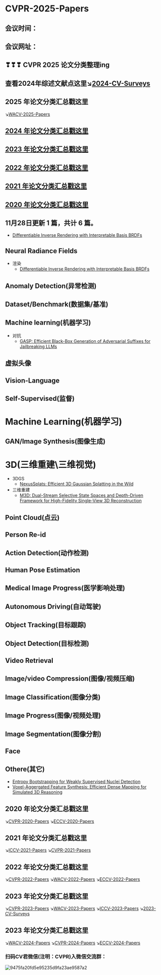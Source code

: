 # CVPR-2025-Papers
## 会议时间：
## 会议网址：
## ❣❣❣ CVPR 2025 论文分类整理ing


## 查看2024年综述文献点这里↘️[2024-CV-Surveys](https://github.com/52CV/CV-Surveys)

## 2025 年论文分类汇总戳这里
↘️[WACV-2025-Papers](https://github.com/52CV/WACV-2025-Papers)

## [2024 年论文分类汇总戳这里](#00000)
## [2023 年论文分类汇总戳这里](#0000)
## [2022 年论文分类汇总戳这里](#000)
## [2021 年论文分类汇总戳这里](#00)
## [2020 年论文分类汇总戳这里](#0)

## 11月28日更新 1 篇，共计 6 篇。
* [Differentiable Inverse Rendering with Interpretable Basis BRDFs](https://arxiv.org/abs/2411.17994)

## Neural Radiance Fields
* 渲染
  * [Differentiable Inverse Rendering with Interpretable Basis BRDFs](https://arxiv.org/abs/2411.17994)

## Anomaly Detection(异常检测)


## Dataset/Benchmark(数据集/基准)


## Machine learning(机器学习)
* 对抗
  * [GASP: Efficient Black-Box Generation of Adversarial Suffixes for Jailbreaking LLMs](http://arxiv.org/abs/2411.14133v1)

## 虚拟头像

## Vision-Language


## Self-Supervised(监督)


# Machine Learning(机器学习)


## GAN/Image Synthesis(图像生成)

# 3D(三维重建\三维视觉)
* 3DGS
  * [NexusSplats: Efficient 3D Gaussian Splatting in the Wild](http://arxiv.org/abs/2411.14514v1)
* 三维重建
  * [M3D: Dual-Stream Selective State Spaces and Depth-Driven Framework for High-Fidelity Single-View 3D Reconstruction](http://arxiv.org/abs/2411.12635v1)

## Point Cloud(点云)


## Person Re-id


## Action Detection(动作检测)

## Human Pose Estimation

## Medical Image Progress(医学影响处理)

## Autonomous Driving(自动驾驶)

## Object Tracking(目标跟踪)

## Object Detection(目标检测)


## Video Retrieval


## Image/video Compression(图像/视频压缩)


## Image Classification(图像分类)


## Image Progress(图像/视频处理)


## Image Segmentation(图像分割)


## Face


## Othere(其它)
* [Entropy Bootstrapping for Weakly Supervised Nuclei Detection](http://arxiv.org/abs/2411.13528v1)
* [Voxel-Aggergated Feature Synthesis: Efficient Dense Mapping for Simulated 3D Reasoning](https://arxiv.org/abs/2411.10616)

<a name="0"/>

## 2020 年论文分类汇总戳这里
↘️[CVPR-2020-Papers](https://github.com/52CV/CVPR-2020-Papers) 
↘️[ECCV-2020-Papers](https://github.com/52CV/ECCV-2020-Papers)

<a name="00"/>

## 2021 年论文分类汇总戳这里
↘️[ICCV-2021-Papers](https://github.com/52CV/ICCV-2021-Papers)
↘️[CVPR-2021-Papers](https://github.com/52CV/CVPR-2021-Papers)

<a name="000"/>

## 2022 年论文分类汇总戳这里
↘️[CVPR-2022-Papers](https://github.com/52CV/CVPR-2022-Papers/blob/main/README.md)
↘️[WACV-2022-Papers](https://github.com/52CV/WACV-2022-Papers)
↘️[ECCV-2022-Papers](https://github.com/52CV/ECCV-2022-Papers/blob/main/README.md)

<a name="0000"/>

## 2023 年论文分类汇总戳这里
↘️[CVPR-2023-Papers](https://github.com/52CV/CVPR-2023-Papers)
↘️[WACV-2023-Papers](https://github.com/52CV/WACV-2023-Papers)
↘️[ICCV-2023-Papers](https://github.com/52CV/ICCV-2023-Papers)
↘️[2023-CV-Surveys](https://github.com/52CV/CV-Surveys/blob/main/2023-CV-Surveys.md)

<a name="00000"/>

## 2023 年论文分类汇总戳这里
↘️[WACV-2024-Papers](https://github.com/52CV/WACV-2024-Papers)
↘️[CVPR-2024-Papers](https://github.com/52CV/CVPR-2024-Papers)
↘️[ECCV-2024-Papers](https://github.com/52CV/ECCV-2024-Papers)


### 扫码CV君微信(注明：CVPR)入微信交流群：
![9475fa20fd5e95235d9fa23ae9587a2](https://user-images.githubusercontent.com/62801906/156720309-de92964f-a6da-464a-b21f-cfb270c13e27.png)